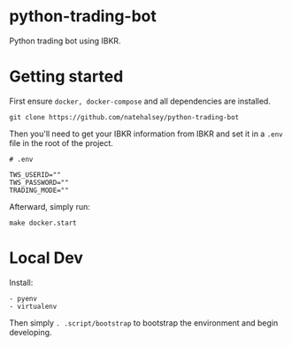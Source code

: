 # python-trading-bot

Python trading bot using IBKR.

# Getting started

First ensure `docker, docker-compose` and all dependencies are installed.

```
git clone https://github.com/natehalsey/python-trading-bot
```

Then you'll need to get your IBKR information from IBKR and set it in a `.env` file in the root of the project.

```
# .env

TWS_USERID=""
TWS_PASSWORD=""
TRADING_MODE=""

```

Afterward, simply run:

```
make docker.start
```



# Local Dev

Install:

```
- pyenv
- virtualenv
```

Then simply `. .script/bootstrap` to bootstrap the environment and begin developing.
